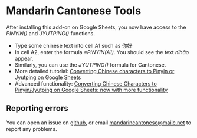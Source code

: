 Mandarin Cantonese Tools
========================

After installing this add-on on Google Sheets, you now have access to the *PINYIN()* and *JYUTPING()* functions.
- Type some chinese text into cell A1 such as 你好
- In cell A2, enter the formula *=PINYIN(A1)*. You should see the text *nǐhǎo* appear.
- Similarly, you can use the *JYUTPING()* formula for Cantonese.
- More detailed tutorial: [Converting Chinese characters to Pinyin or Jyutping on Google Sheets](https://medium.com/@lucw/converting-chinese-characters-to-pinyin-or-jyutping-on-google-sheets-eb12cca669cb)
- Advanced functionality: [Converting Chinese Characters to Pinyin/Jyutping on Google Sheets: now with more functionality](https://medium.com/@lucw/converting-chinese-characters-to-pinyin-jyutping-on-google-sheets-now-with-more-functionality-5047692950bf)

Reporting errors
----------------
You can open an issue on [github](https://github.com/lucwastiaux/mandarin-cantonese-api/issues), or email [mandarincantonese@mailc.net](mailto:mandarincantonese@mailc.net) to report any problems.

